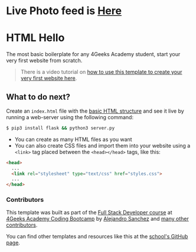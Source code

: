 # Live Photo feed is [Here](https://jchav1996.github.io/Photo-feed/)



# HTML Hello

The most basic boilerplate for any 4Geeks Academy student, start your very first website from scratch.

> There is a video tutorial on [how to use this template to create your very first website here](https://youtu.be/dfbDCMu_p-0).

## What to do next?

Create an `index.html` file with the [basic HTML structure](http://4geeks.com/lesson/what-is-html-learn-html#page-structure) and see it live by running a web-server using the following command:

```bash
$ pip3 install flask && python3 server.py
```

- You can create as many HTML files as you want
- You can also create CSS files and import them into your website using a `<link>` tag placed between the `<head></head>` tags, like this:

```html
<head>
  ...
  <link rel="stylesheet" type="text/css" href="styles.css">
  ...
</head>
```

### Contributors

This template was built as part of the [Full Stack Developer course](https://4geeksacademy.com/us/coding-bootcamps/part-time-full-stack-developer) at [4Geeks Academy Coding Bootcamp](https://4geeksacademy.com/us/coding-bootcamp) by [Alejandro Sanchez](https://twitter.com/alesanchezr) and [many other contributors](https://github.com/4GeeksAcademy/html-hello/graphs/contributors).

You can find other templates and resources like this at the [school's GitHub page](https://github.com/4geeksacademy/).
